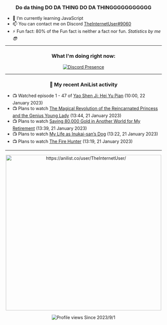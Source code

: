 <div align="center">

### Do da thing DO DA THING DO DA THINGGGGGGGGGGG
</div>

- 🌱 I’m currently learning JavaScript
- 📫 You can contact me on Discord [TheInternetUser#9060](https://discord.com/users/534117072796385300)
- ⚡ Fun fact: 80% of the Fun fact is neither a fact nor fun. _Statistics by me 😎_
<hr>

<div align="center">

### What I'm doing right now:
[![Discord Presence](https://lanyard.cnrad.dev/api/534117072796385300)](https://discord.com/users/534117072796385300)
<hr>
  
### 🌸 My recent AniList activity

</div>

<!-- ANILIST_ACTIVITY:start -->

-   📺 Watched episode 1 - 47 of [Yao Shen Ji: Hei Yu Pian](https://anilist.co/anime/116964) (10:00, 22 January 2023)
-   📺 Plans to watch [The Magical Revolution of the Reincarnated Princess and the Genius Young Lady](https://anilist.co/anime/153629) (13:44, 21 January 2023)
-   📺 Plans to watch [Saving 80,000 Gold in Another World for My Retirement](https://anilist.co/anime/152765) (13:39, 21 January 2023)
-   📺 Plans to watch [My Life as Inukai-san’s Dog](https://anilist.co/anime/146346) (13:22, 21 January 2023)
-   📺 Plans to watch [The Fire Hunter](https://anilist.co/anime/125869) (13:19, 21 January 2023)

<!-- ANILIST_ACTIVITY:end -->
<hr>

<div align="center">

<img width="500" alt="https://anilist.co/user/TheInternetUser/" src="https://img.anili.st/User/929966"/>

![Profile views](https://gpvc.arturio.dev/TheInternetUse7) Since 2023/9/1

</div>
